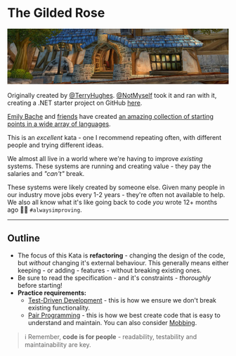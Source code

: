 # The Gilded Rose

![The Gilded Rose in World of Warcraft](img/the-gilded-rose.jpg)

Originally created by [@TerryHughes](https://twitter.com/TerryHughes). [@NotMyself](https://twitter.com/NotMyself) took it and ran with it, creating a .NET starter project on GitHub [here](https://github.com/NotMyself/GildedRose).

[Emily Bache](https://github.com/emilybache) and [friends](https://github.com/emilybache/GildedRose-Refactoring-Kata/graphs/contributors) have created [an amazing collection of starting points in a wide array of languages](https://github.com/emilybache/GildedRose-Refactoring-Kata).

This is an _excellent_ kata - one I recommend repeating often, with different people and trying different ideas.

We almost all live in a world where we're having to improve _existing_ systems. These systems are running and creating value - they pay the salaries and _"can't"_ break.

 These systems were likely created by someone else. Given many people in our industry move jobs every 1-2 years - they're often not available to help. We also all know what it's like going back to code _you_ wrote 12+ months ago 🙈😊 `#alwaysimproving`.

---

## Outline

* The focus of this Kata is **refactoring** - changing the design of the code, but _without_ changing it's external behaviour. This generally means either keeping - or adding - features - without breaking existing ones.
* Be sure to read the specification - and it's constraints - _thoroughly_ before starting!
* **Practice requirements:**
  * [Test-Driven Development](https://en.wikipedia.org/wiki/Test-driven_development) - this is how we ensure we don't break existing functionality.
  * [Pair Programming](https://en.wikipedia.org/wiki/Pair_programming) - this is how we best create code that is easy to understand and maintain. You can also consider [Mobbing](https://en.wikipedia.org/wiki/Mob_programming).

> ℹ Remember, **code is for people** - readability, testability and maintainability are key.